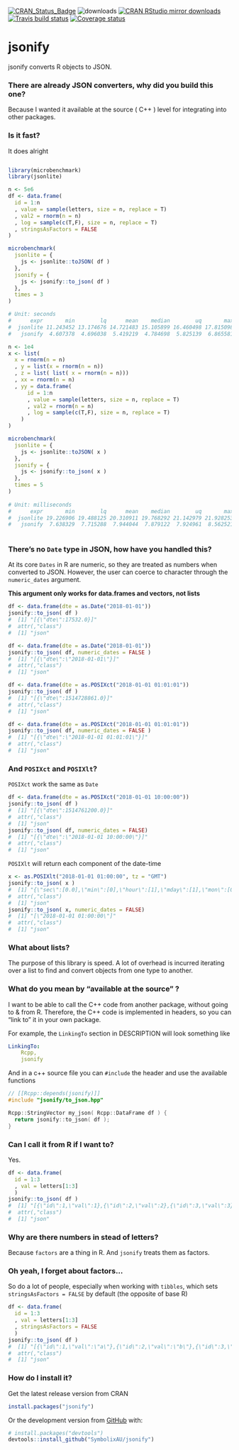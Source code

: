 
[![CRAN\_Status\_Badge](http://www.r-pkg.org/badges/version/jsonify)](http://cran.r-project.org/package=jsonify)
![downloads](http://cranlogs.r-pkg.org/badges/grand-total/jsonify)
[![CRAN RStudio mirror
downloads](http://cranlogs.r-pkg.org/badges/jsonify)](http://cran.r-project.org/package=jsonify)
[![Travis build
status](https://travis-ci.org/SymbolixAU/jsonify.svg?branch=master)](https://travis-ci.org/SymbolixAU/jsonify)
[![Coverage
status](https://codecov.io/gh/SymbolixAU/jsonify/branch/master/graph/badge.svg)](https://codecov.io/github/SymbolixAU/jsonify?branch=master)

# jsonify

jsonify converts R objects to JSON.

### There are already JSON converters, why did you build this one?

Because I wanted it available at the source ( C++ ) level for
integrating into other packages.

### Is it fast?

It does alright

``` r

library(microbenchmark)
library(jsonlite)

n <- 5e6
df <- data.frame(
  id = 1:n
  , value = sample(letters, size = n, replace = T)
  , val2 = rnorm(n = n)
  , log = sample(c(T,F), size = n, replace = T)
  , stringsAsFactors = FALSE
)

microbenchmark(
  jsonlite = {
    js <- jsonlite::toJSON( df )
  },
  jsonify = {
    js <- jsonify::to_json( df )
  },
  times = 3
)

# Unit: seconds
#      expr       min        lq      mean    median        uq       max neval
#  jsonlite 11.243452 13.174676 14.721483 15.105899 16.460498 17.815098     3
#   jsonify  4.607378  4.696038  5.419219  4.784698  5.825139  6.865581     3

n <- 1e4
x <- list(
  x = rnorm(n = n)
  , y = list(x = rnorm(n = n))
  , z = list( list( x = rnorm(n = n)))
  , xx = rnorm(n = n)
  , yy = data.frame(
      id = 1:n
      , value = sample(letters, size = n, replace = T)
      , val2 = rnorm(n = n)
      , log = sample(c(T,F), size = n, replace = T)
    )
)

microbenchmark(
  jsonlite = {
    js <- jsonlite::toJSON( x )
  },
  jsonify = {
    js <- jsonify::to_json( x )
  },
  times = 5
)
 
# Unit: milliseconds
#      expr       min        lq      mean    median        uq       max neval
#  jsonlite 19.226906 19.488125 20.310911 19.768292 21.142979 21.928253     5
#   jsonify  7.638329  7.715288  7.944044  7.879122  7.924961  8.562521     5
   
```

### There’s no `Date` type in JSON, how have you handled this?

At its core `Dates` in R are numeric, so they are treated as numbers
when converted to JSON. However, the user can coerce to character
through the `numeric_dates` argument.

**This argument only works for data.frames and vectors, not lists**

``` r
df <- data.frame(dte = as.Date("2018-01-01"))
jsonify::to_json( df )
#  [1] "[{\"dte\":17532.0}]"
#  attr(,"class")
#  [1] "json"

df <- data.frame(dte = as.Date("2018-01-01"))
jsonify::to_json( df, numeric_dates = FALSE )
#  [1] "[{\"dte\":\"2018-01-01\"}]"
#  attr(,"class")
#  [1] "json"

df <- data.frame(dte = as.POSIXct("2018-01-01 01:01:01"))
jsonify::to_json( df )
#  [1] "[{\"dte\":1514728861.0}]"
#  attr(,"class")
#  [1] "json"

df <- data.frame(dte = as.POSIXct("2018-01-01 01:01:01"))
jsonify::to_json( df, numeric_dates = FALSE )
#  [1] "[{\"dte\":\"2018-01-01 01:01:01\"}]"
#  attr(,"class")
#  [1] "json"
```

### And `POSIXct` and `POSIXlt`?

`POSIXct` work the same as `Date`

``` r
df <- data.frame(dte = as.POSIXct("2018-01-01 10:00:00"))
jsonify::to_json( df )
#  [1] "[{\"dte\":1514761200.0}]"
#  attr(,"class")
#  [1] "json"
jsonify::to_json( df, numeric_dates = FALSE)
#  [1] "[{\"dte\":\"2018-01-01 10:00:00\"}]"
#  attr(,"class")
#  [1] "json"
```

`POSIXlt` will return each component of the date-time

``` r
x <- as.POSIXlt("2018-01-01 01:00:00", tz = "GMT")
jsonify::to_json( x )
#  [1] "{\"sec\":[0.0],\"min\":[0],\"hour\":[1],\"mday\":[1],\"mon\":[0],\"year\":[118],\"wday\":[1],\"yday\":[0],\"isdst\":[0]}"
#  attr(,"class")
#  [1] "json"
jsonify::to_json( x, numeric_dates = FALSE)
#  [1] "[\"2018-01-01 01:00:00\"]"
#  attr(,"class")
#  [1] "json"
```

### What about lists?

The purpose of this library is speed. A lot of overhead is incurred
iterating over a list to find and convert objects from one type to
another.

### What do you mean by “available at the source” ?

I want to be able to call the C++ code from another package, without
going to & from R. Therefore, the C++ code is implemented in headers, so
you can “link to” it in your own package.

For example, the `LinkingTo` section in DESCRIPTION will look something
like

``` yaml
LinkingTo: 
    Rcpp,
    jsonify
```

And in a c++ source file you can `#include` the header and use the
available functions

``` cpp
// [[Rcpp::depends(jsonify)]]
#include "jsonify/to_json.hpp"

Rcpp::StringVector my_json( Rcpp::DataFrame df ) {
  return jsonify::to_json( df );
}
```

### Can I call it from R if I want to?

Yes.

``` r
df <- data.frame(
  id = 1:3
  , val = letters[1:3]
  )
jsonify::to_json( df )
#  [1] "[{\"id\":1,\"val\":1},{\"id\":2,\"val\":2},{\"id\":3,\"val\":3}]"
#  attr(,"class")
#  [1] "json"
```

### Why are there numbers in stead of letters?

Because `factors` are a thing in R. And `jsonify` treats them as
factors.

### Oh yeah, I forget about factors…

So do a lot of people, especially when working with `tibbles`, which
sets `stringsAsFactors = FALSE` by default (the opposite of base R)

``` r
df <- data.frame(
  id = 1:3
  , val = letters[1:3]
  , stringsAsFactors = FALSE 
  )
jsonify::to_json( df )
#  [1] "[{\"id\":1,\"val\":\"a\"},{\"id\":2,\"val\":\"b\"},{\"id\":3,\"val\":\"c\"}]"
#  attr(,"class")
#  [1] "json"
```

### How do I install it?

Get the latest release version from CRAN

``` r
install.packages("jsonify")
```

Or the development version from [GitHub](https://github.com/) with:

``` r
# install.packages("devtools")
devtools::install_github("SymbolixAU/jsonify")
```
